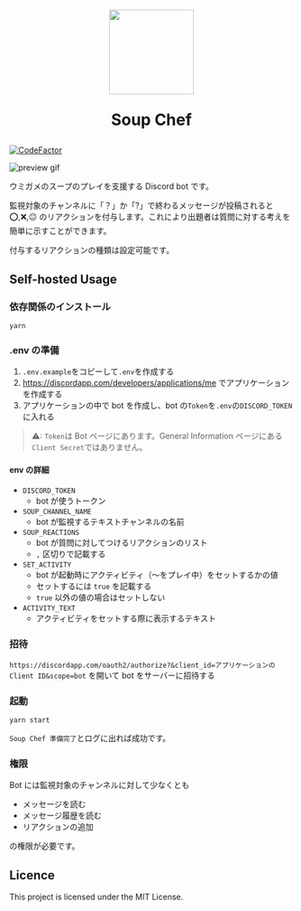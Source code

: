 <h1 align="center">
<img src="https://cdnjs.cloudflare.com/ajax/libs/twemoji/12.0.4/2/svg/1f468-200d-1f373.svg" width="150px">

Soup Chef

</h1>

[![CodeFactor](https://www.codefactor.io/repository/github/eai04191/discord-soup-bot/badge?style=flat-square)](https://www.codefactor.io/repository/github/eai04191/discord-soup-bot)

<!-- [![Invite this Bot](https://img.shields.io/badge/Discord-Invite%20this%20bot-green?logo=discord&style=flat-square)](https://discordapp.com/oauth2/authorize?&client_id=657748609323892757&scope=bot) -->

![preview gif](https://i.imgur.com/DY010xq.gif)

ウミガメのスープのプレイを支援する Discord bot です。

監視対象のチャンネルに「？」か「?」で終わるメッセージが投稿されると ⭕,❌,😐 のリアクションを付与します。これにより出題者は質問に対する考えを簡単に示すことができます。

付与するリアクションの種類は設定可能です。

## Self-hosted Usage

### 依存関係のインストール

```
yarn
```

### .env の準備

1. `.env.example`をコピーして`.env`を作成する
2. https://discordapp.com/developers/applications/me
   でアプリケーションを作成する
3. アプリケーションの中で bot を作成し、bot の`Token`を`.env`の`DISCORD_TOKEN`に入れる

> ⚠: `Token`は Bot ページにあります。General Information ページにある`Client Secret`ではありません。

#### env の詳細

-   `DISCORD_TOKEN`
    -   bot が使うトークン
-   `SOUP_CHANNEL_NAME`
    -   bot が監視するテキストチャンネルの名前
-   `SOUP_REACTIONS`
    -   bot が質問に対してつけるリアクションのリスト
    -   `,` 区切りで記載する
-   `SET_ACTIVITY`
    -   bot が起動時にアクティビティ（～をプレイ中）をセットするかの値
    -   セットするには `true` を記載する
    -   `true` 以外の値の場合はセットしない
-   `ACTIVITY_TEXT`
    -   アクティビティをセットする際に表示するテキスト

### 招待

`https://discordapp.com/oauth2/authorize?&client_id=アプリケーションのClient ID&scope=bot`
を開いて bot をサーバーに招待する

### 起動

```
yarn start
```

`Soup Chef 準備完了`とログに出れば成功です。

### 権限

Bot には監視対象のチャンネルに対して少なくとも

-   メッセージを読む
-   メッセージ履歴を読む
-   リアクションの追加

の権限が必要です。

## Licence

This project is licensed under the MIT License.
